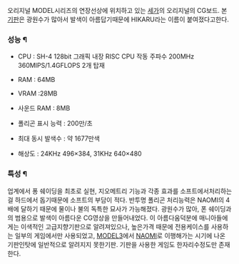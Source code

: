 오리지널 MODEL시리즈의 연장선상에 위치하고 있는 [세가](%EC%84%B8%EA%B0%80.md)의 오리지널의 CG보드. 본
[기판](%EA%B8%B0%ED%8C%90.md)은 광원수가 많아서 발색이 아름답기때문에 HIKARU라는 이름이 붙여졌다고한다.

### 성능 ¶

* CPU : SH-4 128bit 그래픽 내장 RISC CPU 작동 주파수 200MHz 360MIPS/1.4GFLOPS 2개 탑재   

* RAM : 64MB  

* VRAM :28MB  

* 사운드 RAM : 8MB   

* 폴리곤 표시 능력 : 200만/초   

* 최대 동시 발색수 : 약 1677만색   

* 해상도 : 24KHz 496×384, 31KHz 640×480  

### 특성 ¶

업계에서 퐁 쉐이딩을 최초로 실현, 지오메트리 기능과 각종 효과를 소프트에서처리하는걸 하드에서 돕기때문에 소프트의 부담이 적다. 반투명
폴리곤 처리능력은 NAOMI의 4배에 달하기 때문에 물이나 불의 독특한 묘사가 가능해졌다. 광원수가 많아, 폰 쉐이딩과의 범용으로 발색이
아름다운 CG영상을 만들어내었다. 이 아름다움덕분에 매니아들에게는 이색적인 고급지향기판으로 알려져있으나, 높은가격 때문에 전용케이스를
사용하는 일부의 게임에서만 사용되었고, [MODEL3](MODEL3.md)에서 [NAOMI](NAOMI.md)로 이행해가는 시기에
나온 기판인탓에 일반적으로 알려지지 못한기판. 기판을 사용한 게임도 한자리수정도만 존재한다.

